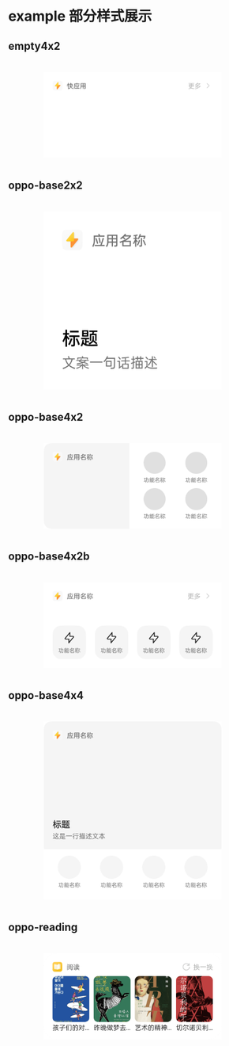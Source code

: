 # example 部分样式展示

## empty4x2

<div style="text-align: center;margin: 40px;"><img src="./empty4x2/template/card.png" alt="button" style="width:360px" /></div>

## oppo-base2x2

<div style="text-align: center;margin: 40px;"><img src="./oppo-base2x2/template/card.png" alt="button" style="width:360px" /></div>

## oppo-base4x2

<div style="text-align: center;margin: 40px;"><img src="./oppo-base4x2/template/card.png" alt="button" style="width:360px" /></div>

## oppo-base4x2b

<div style="text-align: center;margin: 40px;"><img src="./oppo-base4x2b/template/card.png" alt="button" style="width:360px" /></div>

## oppo-base4x4

<div style="text-align: center;margin: 40px;"><img src="./oppo-base4x4/template/card.png" alt="button" style="width:360px" /></div>

## oppo-reading

<div style="text-align: center;margin: 40px;"><img src="./oppo-reading/template/card.png" alt="button" style="width:360px" /></div>
